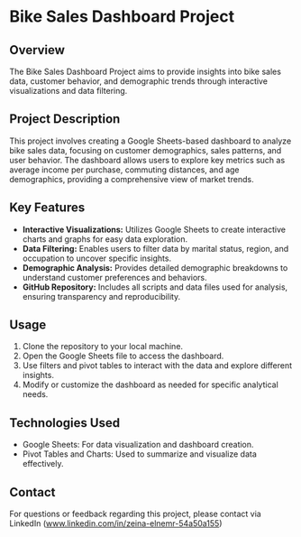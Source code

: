 # Bike Sales Dashboard Project

## Overview
The Bike Sales Dashboard Project aims to provide insights into bike sales data, customer behavior, and demographic trends through interactive visualizations and data filtering.

## Project Description
This project involves creating a Google Sheets-based dashboard to analyze bike sales data, focusing on customer demographics, sales patterns, and user behavior. The dashboard allows users to explore key metrics such as average income per purchase, commuting distances, and age demographics, providing a comprehensive view of market trends.

## Key Features
- **Interactive Visualizations:** Utilizes Google Sheets to create interactive charts and graphs for easy data exploration.
- **Data Filtering:** Enables users to filter data by marital status, region, and occupation to uncover specific insights.
- **Demographic Analysis:** Provides detailed demographic breakdowns to understand customer preferences and behaviors.
- **GitHub Repository:** Includes all scripts and data files used for analysis, ensuring transparency and reproducibility.

## Usage
1. Clone the repository to your local machine.
2. Open the Google Sheets file to access the dashboard.
3. Use filters and pivot tables to interact with the data and explore different insights.
4. Modify or customize the dashboard as needed for specific analytical needs.

## Technologies Used
- Google Sheets: For data visualization and dashboard creation.
- Pivot Tables and Charts: Used to summarize and visualize data effectively.


## Contact
For questions or feedback regarding this project, please contact via LinkedIn (www.linkedin.com/in/zeina-elnemr-54a50a155)
